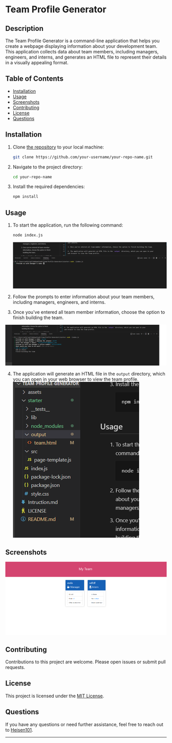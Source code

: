 # Team Profile Generator

## Description

The Team Profile Generator is a command-line application that helps you create a webpage displaying information about your development team. This application collects data about team members, including managers, engineers, and interns, and generates an HTML file to represent their details in a visually appealing format.

## Table of Contents

- [Installation](#installation)
- [Usage](#usage)
- [Screenshots](#screenshots)
- [Contributing](#contributing)
- [License](#license)
- [Questions](#questions)

## Installation

1. Clone [the repository](https://github.com/Heisen101/Team-Profile-Generator) to your local machine:

   ```bash
   git clone https://github.com/your-username/your-repo-name.git
   ```

2. Navigate to the project directory:

   ```bash
   cd your-repo-name
   ```

3. Install the required dependencies:

   ```bash
   npm install
   ```

## Usage

1. To start the application, run the following command:

   ```bash
   node index.js
   ```

   ![Screenshot](./assets/second.png)

2. Follow the prompts to enter information about your team members, including managers, engineers, and interns.

3. Once you've entered all team member information, choose the option to finish building the team.

![Screenshot](./assets/third.png)

4. The application will generate an HTML file in the `output` directory, which you can open in your web browser to view the team profile.
   ![Screenshot](./assets/fifth.png)

## Screenshots

![Screenshot](./assets/first.png)

## Contributing

Contributions to this project are welcome. Please open issues or submit pull requests.

## License

This project is licensed under the [MIT License](LICENSE).

## Questions

If you have any questions or need further assistance, feel free to reach out to [Heisen101](https://github.com/Heisen101/Team-Profile-Generator).

---

